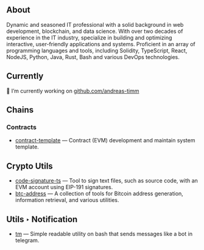 ## About
Dynamic and seasoned IT professional with a solid background in web development, blockchain, and data science. With over two decades of experience in the IT industry, specialize in building and optimizing interactive, user-friendly applications and systems. Proficient in an array of programming languages and tools, including Solidity, TypeScript, React, NodeJS, Python, Java, Rust, Bash and various DevOps technologies.

## Currently
🔭 I’m currently working on [github.com/andreas-timm](https://github.com/andreas-timm)

## Chains
### Contracts
- [contract-template](https://github.com/andreas-timm/contract-template) — Contract (EVM) development and maintain system template.

## Crypto Utils
- [code-signature-ts](https://github.com/andreas-timm/code-signature-ts) — Tool to sign text files, such as source code, with an EVM account using EIP-191 signatures.
- [btc-address](https://github.com/andreas-timm/btc-address) — A collection of tools for Bitcoin address generation, information retrieval, and various utilities.

## Utils ‣ Notification
- [tm](https://github.com/andreas-timm/tm) — Simple readable utility on bash that sends messages like a bot in telegram.
